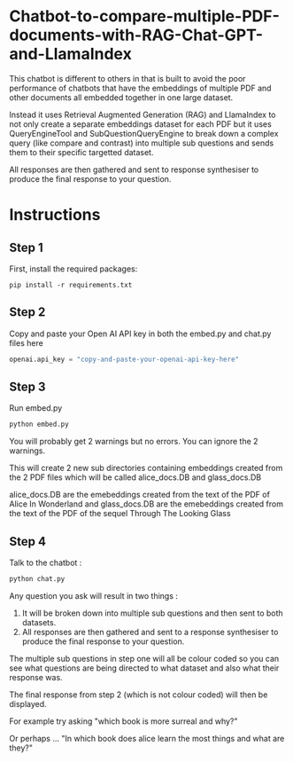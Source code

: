 # Chatbot-to-compare-multiple-PDF-documents-with-RAG-Chat-GPT-and-LlamaIndex
This chatbot is different to others in that is built to avoid the poor performance of chatbots that have the embeddings of multiple PDF and other documents all embedded together in one large dataset.

Instead it uses Retrieval Augmented Generation (RAG) and LlamaIndex to not only create a separate embeddings dataset for each PDF but it uses QueryEngineTool and SubQuestionQueryEngine to break down a complex query (like compare and contrast) into multiple sub questions and sends them to their specific targetted dataset.

All responses are then gathered and sent to response synthesiser to produce the final response to your question.

# Instructions

## Step 1

First, install the required packages:

```
pip install -r requirements.txt
```

## Step 2

Copy and paste your Open AI API key in both the embed.py and chat.py files here

```python
openai.api_key = "copy-and-paste-your-openai-api-key-here"
```

## Step 3 

Run embed.py 

```python
python embed.py 
```

You will probably get 2 warnings but no errors. You can ignore the 2 warnings.

This will create 2 new sub directories containing embeddings created from the 2 PDF files which will be called alice_docs.DB and glass_docs.DB

alice_docs.DB are the emebeddings created from the text of the PDF of Alice In Wonderland and glass_docs.DB are the emebeddings created from the text of the PDF of the sequel Through The Looking Glass

## Step 4

Talk to the chatbot :

```python
python chat.py
```

Any question you ask will result in two things : 

1) It will be broken down into multiple sub questions and then sent to both datasets.
2) All responses are then gathered and sent to a response synthesiser to produce the final response to your question.
 
The multiple sub questions in step one will all be colour coded so you can see what questions are being directed to what dataset and also what their response was.

The final response from step 2 (which is not colour coded) will then be displayed.

For example try asking "which book is more surreal and why?"

Or perhaps ... "In which book does alice learn the most things and what are they?"



